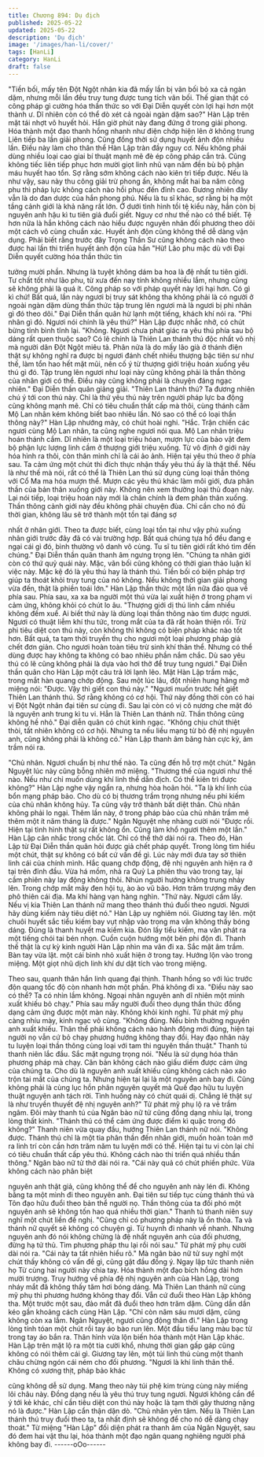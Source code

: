 ```yaml
---
title: Chương 894: Dụ địch
published: 2025-05-22
updated: 2025-05-22
description: 'Dụ địch'
image: '/images/han-li/cover/'
tags: [HanLi]
category: HanLi
draft: false
---
```


"Tiền bối, mấy tên Đột Ngột nhân kia đã mấy lần bị vãn bối bỏ xa
cả ngàn dặm, nhưng mỗi lần đều truy tung được tung tích vãn bối.
Thế gian thật có công pháp gì cường hóa thần thức so với Đại
Diễn quyết còn lợi hại hơn một thành ư. Dĩ nhiên còn có thể dò xét
cả ngoài ngàn dặm sao?" Hàn Lập trên mặt tái nhợt vô huyết hỏi.
Hắn giờ phút này đang đứng ở trong giải phong. Hóa thành một
đạo thanh hồng nhanh như điện chớp hiện lên ở không trung
Liên tiếp ba lần giải phong. Cũng đồng thời sử dụng huyết ảnh
độn nhiều lần. Điều này làm cho thân thể Hàn Lập tràn đầy nguy
cơ.
Nếu không phải dùng nhiều loại cao giai bí thuật mạnh mẽ đè ép
công pháp cắn trả. Cũng không tiếc liên tiếp phục hơn mười giọt
linh nhũ vạn năm đền bù bộ phận máu huyết hao tổn. Sợ rằng
sớm không cách nào kiên trì tiếp được. Nếu là như vậy, sau này
thu công giải trừ phong ấn, không mất hai ba năm công phu thì
pháp lực không cách nào hồi phục đến đỉnh cao.
Đương nhiên đây vẫn là do đan dược của hắn phong phú. Nếu là
tu sĩ khác, sợ rằng bị hạ một tầng cảnh giới là khả năng rất lớn.
Ở dưới tình hình tồi tệ kiểu này, hắn còn bị nguyên anh hậu kì tu
tiên giả đuổi giết. Nguy cơ như thế nào có thể biết.
Tệ hơn nữa là hắn không cách nào hiểu được nguyên nhân đối
phương theo dõi một cách vô cùng chuẩn xác. Huyết ảnh độn
cũng không thể dễ dàng vận dụng. Phải biết rằng trước đây Trọng
Thần Sư cũng không cách nào theo được hai lần thi triển huyết
ảnh độn của hắn
"Hừ! Lão phu mặc dù với Đại Diễn quyết cường hóa thần thức tin

tưởng mười phần. Nhưng là tuyệt không dám ba hoa là đệ nhất tu
tiên giới. Tư chất tốt như lão phu, từ xưa đến nay tính không nhiều
lắm, nhưng cũng sẽ không phải là quá ít. Công pháp so với pháp
quyết này lợi hại hơn. Có gì kì chứ! Bất quá, lần này ngươi bị truy
sát không tha không phải là có người ở ngoài ngàn dặm dùng
thần thức tập trung lên ngươi mà là ngươi bị phi nhân gì đó theo
dõi." Đại Diễn thần quân hừ lạnh một tiếng, khách khí nói ra.
"Phi nhân gì đó. Ngươi nói chính là yêu thú?" Hàn Lập được nhắc
nhở, có chút bừng tỉnh bình tĩnh lại.
"Không. Ngươi chưa phát giác ra yêu thú phía sau bộ dáng rất
quen thuộc sao? Có lẽ chính là Thiên Lan thánh thú độc nhất vô
nhị mà người dân Đột Ngột miêu tả. Phân nửa là do mấy lão già ở
thánh điện thật sự không nghĩ ra được bị ngươi đánh chết nhiều
thượng bậc tiên sư như thế, làm tổn hao hết mặt mũi, nên cố ý từ
thượng giới triệu hoán xuống yêu thú gì đó. Tập trung lên ngươi
như loại này cũng không phải là thần thông của nhân giới có thể.
Điều này cũng không phải là chuyện đáng ngạc nhiên." Đại Diễn
thần quân giảng giải.
"Thiên Lan thánh thú? Ta đương nhiên chú ý tới con thú này. Chỉ
là thứ yêu thú này trên người pháp lực ba động cũng không mạnh
mẽ. Chỉ có tiêu chuẩn thất cấp mà thôi, cùng thánh cầm Mộ Lan
nhân kém không biết bao nhiêu lần. Nó sao có thể có loại thần
thông này?" Hàn Lập nhướng mày, có chút hoài nghi.
"Hắc. Trận chiến các ngươi cùng Mộ Lan nhân, ta cũng nghe
ngươi nói qua. Mộ Lan nhân triệu hoán thánh cầm. Dĩ nhiên là
một loại triệu hóan, mượn lực của bảo vật đem bộ phận lực lượng
linh cầm ở thượng giới triệu xuống. Từ vô định ở giới này hóa hình
ra thôi, còn thân mình chỉ là cái ảo ảnh. Hiện tại yêu thú theo ở
phía sau. Ta cảm ứng một chút thì đích thực nhận thấy yêu thú ấy
là thật thể. Nếu là như thế mà nói, rất có thể là Thiên Lan thú sử
dụng cùng loại thần thông với Cổ Ma ma hóa mượn thể. Mượn
các yêu thú khác làm môi giới, đưa phân thần của bản thân xuống
giới này. Không nên xem thường loại thủ đoạn này. Lại nói tiếp,
loại triệu hoán này mới là chân chính là đem phân thân xuống.
Thần thông cảnh giới này đều không phải chuyện đùa. Chỉ cần
cho nó đủ thời gian, không lâu sẽ trở thành một tồn tại đáng sợ

nhất ở nhân giới. Theo ta được biết, cùng loại tồn tại như vậy phủ
xuống nhân giới trước đây đã có vài trường hợp. Bất quá chúng
tựa hồ đều đang e ngại cái gì đó, bình thường vô danh vô cùng.
Tu sĩ tu tiên giới rất khó tìm đến chúng." Đại Diễn thần quân thanh
âm ngưng trọng lên.
"Chúng ta nhân giới còn có thứ quỷ quái này. Mặc, vãn bối cũng
không có thời gian thảo luận kĩ việc này. Mặc kệ đó là yêu thú hay
là thánh thú. Tiền bối có biện pháp trợ giúp ta thoát khỏi truy tung
của nó không. Nếu không thời gian giải phong vừa đến, thật là
phiền toái lớn." Hàn Lập thần thức một lần nữa đảo qua về phía
sau. Phía sau, xa xa ba người một thú vừa lại xuất hiện ở trong
phạm vi cảm ứng, không khỏi có chút lo âu.
"Thượng giới dị thú linh cầm nhiều không đếm xuể. Ai biết thứ này
là dùng loại thần thông nào tìm được ngươi. Ngươi có thuật liễm
khí thu tức, trong mắt của ta đã rất hoàn thiện rồi. Trừ phi tiêu diệt
con thú này, còn không thì không có biện pháp khác nào tốt hơn.
Bất quá, ta tạm thời truyền thụ cho ngươi một loại phương pháp
giả chết đơn giản. Cho ngươi hoàn toàn tiêu trừ sinh khí thân thể.
Nhưng có thể dùng được hay không ta không có bao nhiêu phần
nắm chắc. Dù sao yêu thú có lẽ cũng không phải là dựa vào hơi
thở để truy tung ngươi." Đại Diễn thần quân cho Hàn Lập một câu
trả lời lạnh lẽo.
Mặt Hàn Lập trầm mặc, trong mắt hàn quang chớp động. Sau một
lúc lâu, đột nhiên hung hăng mở miệng nói:
"Được. Vậy thì giết con thú này."
"Ngươi muốn trước hết giết Thiên Lan thánh thú. Sợ rằng không
có cơ hội. Thứ này đồng thời còn có hai vị Đột Ngột nhân đại tiên
sư cùng đi. Sau lại còn có vị cô nương che mặt đó là nguyên anh
trung kì tu vi. Hẳn là Thiên Lan thánh nữ. Thần thông cũng không
hề nhỏ." Đại diễn quân có chút kinh ngạc.
"Không chịu chút thiệt thòi, tất nhiên không có cơ hội. Nhưng ta
nếu liều mạng từ bỏ đệ nhị nguyên anh, cũng không phải là không
có." Hàn Lập thanh âm băng hàn cực kỳ, âm trầm nói ra.

"Chủ nhân. Ngươi chuẩn bị như thế nào. Ta cũng đến hỗ trợ một
chút." Ngân Nguyệt lúc này cũng bỗng nhiên mở miệng.
"Thương thế của ngươi như thế nào. Nếu như chỉ muốn dùng khí
linh thể dẫn địch. Có thể kiên trì được không?" Hàn Lập nghe vậy
ngẩn ra, nhưng hòa hoãn hỏi.
"Ta là khí linh của bổn mạng pháp bảo. Cho dù có bị thương trầm
trọng nhưng nếu phi kiếm của chủ nhân không hủy. Ta cũng vậy
trở thành bất diệt thân. Chủ nhân không phải lo ngại. Thêm lần
này, ở trong pháp bảo của chủ nhân trầm mê thêm một ít năm
tháng là được." Ngân Nguyệt nhẹ nhàng cười nói
"Được rồi. Hiện tại tình hình thật sự rất không ổn. Cũng làm khổ
ngươi thêm một lần." Hàn Lập cân nhắc trong chốc lát. Chỉ có thể
thở dài nói ra.
Theo đó, Hàn Lập từ Đại Diễn thần quân hỏi được giả chết pháp
quyết. Trong lòng tìm hiểu một chút, thật sự không có bất cứ vấn
đề gì. Lúc này mới đưa tay sờ thiên linh cái của chính mình.
Hắc quang chớp động, đệ nhị nguyên anh hiện ra ở tại trên đỉnh
đầu. Vừa há mồm, nhả ra Quỷ La phiên thu vào trong tay, lại cầm
phiên này lay động không thôi. Nhún người hướng không trung
nhảy lên. Trong chớp mắt mây đen hội tụ, ào ào vũ bão. Hơn trăm
trượng mây đen phô thiên cái địa. Ma khí hàng vạn hàng nghìn.
"Thứ này. Ngươi cầm lấy. Nếu vị kia Thiên Lan thánh nữ mang
theo thánh thú đuổi theo ngươi. Ngươi hãy dùng kiếm này tiêu diệt
nó." Hàn Lập uy nghiêm nói. Giương tay lên. một chuôi huyết sắc
tiểu kiếm bay vụt nhập vào trong ma vân không thấy bóng dáng.
Đúng là thanh huyết ma kiếm kia.
Đón lấy tiểu kiếm, ma vân phát ra một tiếng chói tai bén nhọn.
Cuồn cuộn hướng một bên phi độn đi. Thanh thế thật là cự kỳ
kinh người
Hàn Lập nhìn ma vân đi xa. Sắc mặt âm trầm. Bàn tay vừa lật.
một cái bình nhỏ xuất hiện ở trong tay. Hướng lộn vào trong
miệng. Một giọt nhũ dịch linh khí dư dật tích vào trong miệng.

Theo sau, quanh thân hắn linh quang đại thịnh. Thanh hồng so
với lúc trước độn quang tốc độ còn nhanh hơn một phần. Phá
không đi xa.
"Điều này sao có thể? Ta có nhìn lầm không. Ngoại nhân nguyên
anh dĩ nhiên một mình xuất khiếu bỏ chạy."
Phía sau mấy người đuổi theo dụng thần thức đồng dạng cảm
ứng được một màn này. Không khỏi kinh nghi. Tử phát mỹ phụ
càng nhíu mày, kinh ngạc vô cùng.
"Không đúng. Nếu bình thường nguyên anh xuất khiếu. Thân thể
phải không cách nào hành động mới đúng, hiện tại người nọ vẫn
cứ bỏ chạy phương hướng không thay đổi. Hay đạo nhân này tu
luyện loại thần thông cùng loại với tam thi nguyên thần thuật."
Thanh tú thanh niên lắc đầu. Sắc mặt ngưng trọng nói.
"Nếu là sử dụng hóa thân phương pháp mà chạy. Căn bản không
cách nào giấu diếm được cảm ứng của chúng ta. Cho dù là
nguyên anh xuất khiếu cũng không cách nào xáo trộn tai mắt của
chúng ta. Nhưng hiện tại lại là một nguyên anh bay đi. Cũng
không phải là cùng lục hồn phân nguyên quyết mà Quế đạo hữu
tu luyện thuật nguyên anh tách rời. Tình huống này có chút quái
dị. Chẳng lẽ thật sự là như truyền thuyết đệ nhị nguyên anh?" Tử
phát mỹ phụ lộ ra vẻ trầm ngâm.
Đôi mày thanh tú của Ngân bào nữ tử cũng đồng dạng nhíu lại,
trong lòng thất kinh.
"Thánh thú có thể cảm ứng được điểm kì quặc trong đó không?"
Thanh niên vừa quay đầu, hướng Thiên Lan thánh nữ nói.
"Không được. Thánh thú chỉ là một tia phân thần đến nhân giới,
muốn hoàn toàn mở ra linh trí còn cần hơn trăm năm tu luyện mới
có thể. Hiện tại tu vi còn lại chỉ có tiêu chuẩn thất cấp yêu thú.
Không cách nào thi triển quá nhiều thần thông." Ngân bào nữ tử
thở dài nói ra.
"Cái này quả có chút phiền phức. Vừa không cách nào phân biệt

nguyên anh thật giả, cũng không thể để cho nguyên anh này lén
đi. Không bằng ta một mình đi theo nguyên anh. Đại tiên sư tiếp
tục cùng thánh thú và Tôn đạo hữu đuổi theo bản thể người nọ.
Thần thông của ta đối phó một nguyên anh sẽ không tốn hao quá
nhiều thời gian." Thanh tú thanh niên suy nghĩ một chút liền đề
nghị.
"Cũng chỉ có phương pháp này là ổn thỏa. Ta và thánh nữ quyết
sẽ không có chuyện gì. Từ huynh đi nhanh về nhanh. Nhưng
nguyên anh đó nói không chừng là đệ nhất nguyên anh của đối
phương, đừng hạ tử thủ. Tìm phương pháp thu lại rồi nói sau." Tử
phát mỹ phụ cười dài nói ra.
"Cái này ta tất nhiên hiểu rõ."
Mà ngân bào nữ tử suy nghĩ một chút thấy không có vấn đề gì,
cũng gật đầu đồng ý.
Ngay lập tức thanh niên họ Từ cùng hai người này chia tay. Hóa
thành một đạo bích hồng dài hơn mười trượng. Truy hướng về
phía đệ nhị nguyên anh của Hàn Lập, trong nháy mắt đã không
thấy tăm hơi bóng dáng.
Mà Thiên Lan thánh nữ cùng mỹ phụ thì phương hướng không
thay đổi. Vẫn cứ đuổi theo Hàn Lập không tha.
Một trước một sau, đảo mắt đã đuổi theo hơn trăm dặm. Cũng
dần dần kéo gần khoảng cách cùng Hàn Lập.
"Chỉ còn năm sáu mươi dặm, cũng không còn xa lắm. Ngân
Nguyệt, ngươi cũng động thân đi." Hàn Lập trong lòng tính tóan
một chút rồi tay áo bào run lên. Một đầu tiểu lang màu bạc từ
trong tay áo bắn ra. Thân hình vừa lộn biến hóa thành một Hàn
Lập khác.
Hàn Lập trên mặt lộ ra một tia cười khổ, nhưng thời gian gấp gáp
cũng không có nói thêm cái gì. Giương tay lên, một túi linh thú
cùng một thanh châu chừng ngón cái ném cho đối phương.
"Ngươi là khí linh thân thể. Không có xương thịt, pháp bảo khác

cũng không dễ sử dụng. Mang theo này túi phệ kim trùng cùng
này miếng lôi châu này. Đồng dạng nếu là yêu thú truy tung
ngươi. Ngươi không cần để ý tới kẻ khác, chỉ cần tiêu diệt con thú
này hoặc là tạm thời gây thương nặng nó là được." Hàn Lập cẩn
thận dặn dò.
"Chủ nhân yên tâm. Nếu là Thiên Lan thánh thú truy đuổi theo ta,
ta nhất định sẽ không để cho nó dễ dàng chạy thoát." Từ miệng
"Hàn Lập" đối diện phát ra thanh âm của Ngân Nguyệt, sau đó
đem hai vật thu lại, hóa thành một đạo ngân quang nghiêng người
phá không bay đi.
------oOo------
